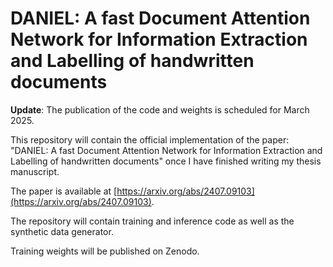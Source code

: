 # DANIEL: A fast Document Attention Network for Information Extraction and Labelling of handwritten documents

**Update**: The publication of the code and weights is scheduled for March 2025.

This repository will contain the official implementation of the paper: "DANIEL: A fast Document Attention Network for Information Extraction and Labelling of handwritten documents" once I have finished writing my thesis manuscript.

The paper is available at [https://arxiv.org/abs/2407.09103](https://arxiv.org/abs/2407.09103).

The repository will contain training and inference code as well as the synthetic data generator.

Training weights will be published on Zenodo.

